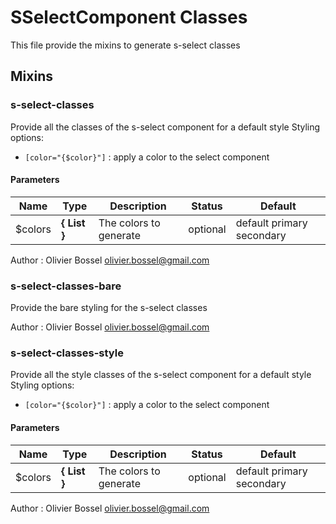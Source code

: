 # SSelectComponent Classes

This file provide the mixins to generate s-select classes

## Mixins

### s-select-classes

Provide all the classes of the s-select component for a default style
Styling options:

- `[color="{$color}"]` : apply a color to the select component

#### Parameters

| Name     | Type                | Description            | Status   | Default                   |
| -------- | ------------------- | ---------------------- | -------- | ------------------------- |
| \$colors | **{ List<Color> }** | The colors to generate | optional | default primary secondary |

Author : Olivier Bossel [olivier.bossel@gmail.com](mailto:olivier.bossel@gmail.com)

### s-select-classes-bare

Provide the bare styling for the s-select classes

Author : Olivier Bossel [olivier.bossel@gmail.com](mailto:olivier.bossel@gmail.com)

### s-select-classes-style

Provide all the style classes of the s-select component for a default style
Styling options:

- `[color="{$color}"]` : apply a color to the select component

#### Parameters

| Name     | Type                | Description            | Status   | Default                   |
| -------- | ------------------- | ---------------------- | -------- | ------------------------- |
| \$colors | **{ List<Color> }** | The colors to generate | optional | default primary secondary |

Author : Olivier Bossel [olivier.bossel@gmail.com](mailto:olivier.bossel@gmail.com)

